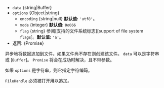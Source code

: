 <!-- YAML
added: v10.0.0
-->
* `data` {string|Buffer}
* `options` {Object|string}
  * `encoding` {string|null} **默认值:** `'utf8'`。
  * `mode` {integer} **默认值:** `0o666`
  * `flag` {string} 参阅[支持的文件系统标志][support of file system `flags`]。**默认值:** `'a'`。
* 返回: {Promise}

异步地将数据追加到文件，如果文件尚不存在则创建该文件。
`data` 可以是字符串或 [`Buffer`]。
`Promise` 将会在成功时解决，且不带参数。

如果 `options` 是字符串，则它指定字符编码。

`FileHandle` 必须被打开用以追加。

